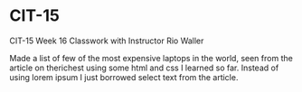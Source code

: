 # CIT-15
CIT-15 Week 16 Classwork with Instructor Rio Waller

Made a list of few of the most expensive laptops in the world, seen from the article on therichest using some html and css I learned so far. Instead of using lorem ipsum I just borrowed select text from the article. 

